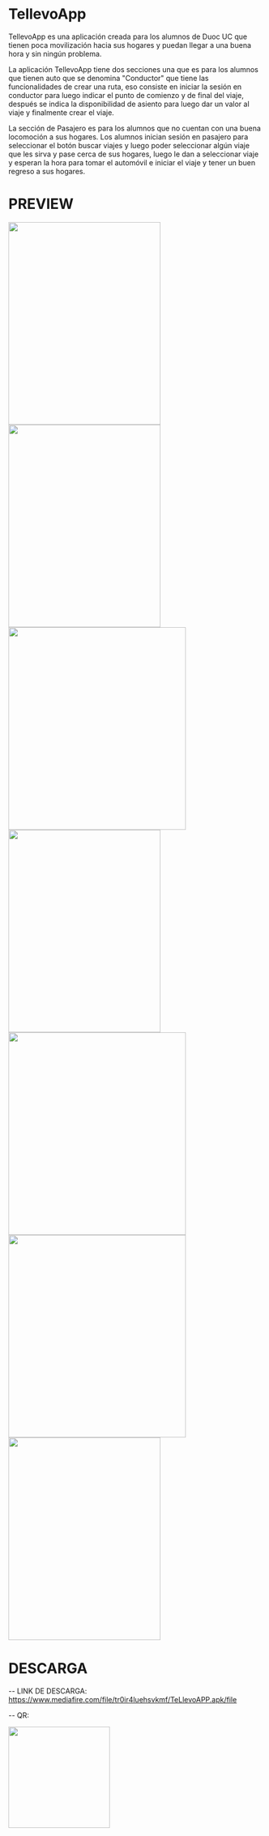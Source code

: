 # TellevoApp


TellevoApp es una aplicación creada para los alumnos de Duoc UC que tienen poca movilización hacia sus hogares y puedan llegar a una buena hora y sin ningún problema.

La aplicación TellevoApp tiene dos secciones una que es para los alumnos que tienen auto que se denomina "Conductor" que tiene las funcionalidades de crear
una ruta, eso consiste en iniciar la sesión en conductor para luego indicar el punto de comienzo y de final del viaje, después se indica la disponibilidad 
de asiento para luego dar un valor al viaje y finalmente crear el viaje.

La sección de Pasajero es para los alumnos que no cuentan con una buena locomoción a sus hogares.
Los alumnos inician sesión en pasajero para seleccionar el botón buscar viajes y luego poder seleccionar algún viaje que les sirva y 
pase cerca de sus hogares, luego le dan a seleccionar viaje y esperan la hora para tomar el automóvil e iniciar el viaje y tener un buen regreso a sus hogares.



# PREVIEW

<img src="https://user-images.githubusercontent.com/81185251/146471531-d2b5f754-5b55-46b1-9d3f-9ce1c6add7c6.png" width="300" height="400" /><img src="https://user-images.githubusercontent.com/81185251/146471564-c08ad1bf-06c5-4cbb-bccf-90fa11f96a36.png" width="300" height="400" />
<img src="https://user-images.githubusercontent.com/81185251/146471569-a73f363d-01cf-404d-84b4-e81b309f7631.png" width="350" height="400" />
<img src="https://user-images.githubusercontent.com/81185251/146471571-dbc88899-54bc-4d67-b7d4-a71993e6dcef.png" width="300" height="400" />
<img src="https://user-images.githubusercontent.com/81185251/146471573-9d7251a2-7dea-4354-b89f-06ed325ebc33.png" width="350" height="400" />
<img src="https://user-images.githubusercontent.com/81185251/146471574-499769b8-5827-4d6a-af9a-f655c9ba99e3.png" width="350" height="400" />
<img src="https://user-images.githubusercontent.com/81185251/146471581-4bac9222-2323-4941-b11c-a512783e93d8.png" width="300" height="400" />


# DESCARGA
-- LINK DE DESCARGA: https://www.mediafire.com/file/tr0ir4luehsvkmf/TeLlevoAPP.apk/file

-- QR: 

<img src="https://user-images.githubusercontent.com/81185251/146548602-f2b75ae8-3e7c-4c99-9831-f061a72fbeb5.png" width="200" height="200" />



